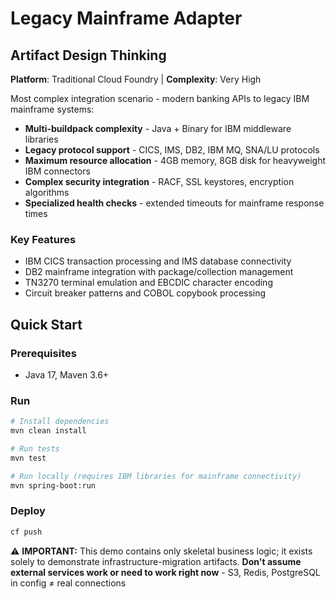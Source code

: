 # Legacy Mainframe Adapter

## Artifact Design Thinking

**Platform**: Traditional Cloud Foundry | **Complexity**: Very High

Most complex integration scenario - modern banking APIs to legacy IBM mainframe systems:

- **Multi-buildpack complexity** - Java + Binary for IBM middleware libraries
- **Legacy protocol support** - CICS, IMS, DB2, IBM MQ, SNA/LU protocols
- **Maximum resource allocation** - 4GB memory, 8GB disk for heavyweight IBM connectors
- **Complex security integration** - RACF, SSL keystores, encryption algorithms
- **Specialized health checks** - extended timeouts for mainframe response times

### Key Features
- IBM CICS transaction processing and IMS database connectivity
- DB2 mainframe integration with package/collection management
- TN3270 terminal emulation and EBCDIC character encoding
- Circuit breaker patterns and COBOL copybook processing

## Quick Start

### Prerequisites
- Java 17, Maven 3.6+

### Run
```bash
# Install dependencies
mvn clean install

# Run tests
mvn test

# Run locally (requires IBM libraries for mainframe connectivity)
mvn spring-boot:run
```

### Deploy
```bash
cf push
```

⚠️ **IMPORTANT:** This demo contains only skeletal business logic; it exists solely to demonstrate infrastructure-migration artifacts.
**Don't assume external services work or need to work right now** - S3, Redis, PostgreSQL in config ≠ real connections  